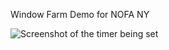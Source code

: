 Window Farm Demo for NOFA NY

![Screenshot of the timer being set](https://raw.github.com/rjsteinert/Window-Farm-NOFA-NY-DEMO-2013/master/timer-pic.png)
